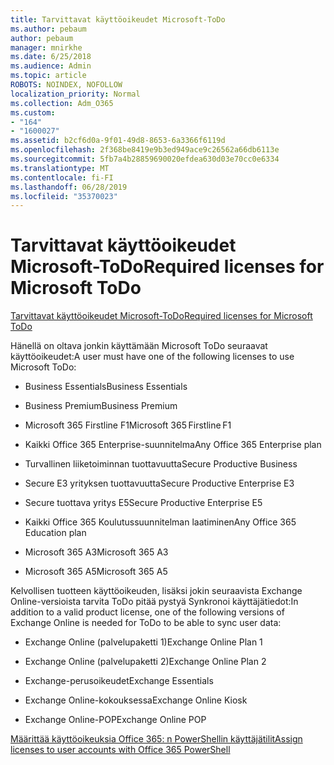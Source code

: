 ```yaml
---
title: Tarvittavat käyttöoikeudet Microsoft-ToDo
ms.author: pebaum
author: pebaum
manager: mnirkhe
ms.date: 6/25/2018
ms.audience: Admin
ms.topic: article
ROBOTS: NOINDEX, NOFOLLOW
localization_priority: Normal
ms.collection: Adm_O365
ms.custom:
- "164"
- "1600027"
ms.assetid: b2cf6d0a-9f01-49d8-8653-6a3366f6119d
ms.openlocfilehash: 2f368be8419e9b3ed949ace9c26562a66db6113e
ms.sourcegitcommit: 5fb7a4b28859690020efdea630d03e70cc0e6334
ms.translationtype: MT
ms.contentlocale: fi-FI
ms.lasthandoff: 06/28/2019
ms.locfileid: "35370023"
---
```

# <a name="required-licenses-for-microsoft-todo"></a><span data-ttu-id="97522-102">Tarvittavat käyttöoikeudet Microsoft-ToDo</span><span class="sxs-lookup"><span data-stu-id="97522-102">Required licenses for Microsoft ToDo</span></span>

[<span data-ttu-id="97522-103">Tarvittavat käyttöoikeudet Microsoft-ToDo</span><span class="sxs-lookup"><span data-stu-id="97522-103">Required licenses for Microsoft ToDo</span></span>](https://support.office.com/article/381e9d1b-c500-49b5-973e-890fd86528d7.aspx)
  
<span data-ttu-id="97522-104">Hänellä on oltava jonkin käyttämään Microsoft ToDo seuraavat käyttöoikeudet:</span><span class="sxs-lookup"><span data-stu-id="97522-104">A user must have one of the following licenses to use Microsoft ToDo:</span></span>
  
- <span data-ttu-id="97522-105">Business Essentials</span><span class="sxs-lookup"><span data-stu-id="97522-105">Business Essentials</span></span>

- <span data-ttu-id="97522-106">Business Premium</span><span class="sxs-lookup"><span data-stu-id="97522-106">Business Premium</span></span>

- <span data-ttu-id="97522-107">Microsoft 365 Firstline F1</span><span class="sxs-lookup"><span data-stu-id="97522-107">Microsoft 365 Firstline F1</span></span>

- <span data-ttu-id="97522-108">Kaikki Office 365 Enterprise-suunnitelma</span><span class="sxs-lookup"><span data-stu-id="97522-108">Any Office 365 Enterprise plan</span></span>

- <span data-ttu-id="97522-109">Turvallinen liiketoiminnan tuottavuutta</span><span class="sxs-lookup"><span data-stu-id="97522-109">Secure Productive Business</span></span>

- <span data-ttu-id="97522-110">Secure E3 yrityksen tuottavuutta</span><span class="sxs-lookup"><span data-stu-id="97522-110">Secure Productive Enterprise E3</span></span>

- <span data-ttu-id="97522-111">Secure tuottava yritys E5</span><span class="sxs-lookup"><span data-stu-id="97522-111">Secure Productive Enterprise E5</span></span>

- <span data-ttu-id="97522-112">Kaikki Office 365 Koulutussuunnitelman laatiminen</span><span class="sxs-lookup"><span data-stu-id="97522-112">Any Office 365 Education plan</span></span>

- <span data-ttu-id="97522-113">Microsoft 365 A3</span><span class="sxs-lookup"><span data-stu-id="97522-113">Microsoft 365 A3</span></span>

- <span data-ttu-id="97522-114">Microsoft 365 A5</span><span class="sxs-lookup"><span data-stu-id="97522-114">Microsoft 365 A5</span></span>

<span data-ttu-id="97522-115">Kelvollisen tuotteen käyttöoikeuden, lisäksi jokin seuraavista Exchange Online-versioista tarvita ToDo pitää pystyä Synkronoi käyttäjätiedot:</span><span class="sxs-lookup"><span data-stu-id="97522-115">In addition to a valid product license, one of the following versions of Exchange Online is needed for ToDo to be able to sync user data:</span></span>
  
- <span data-ttu-id="97522-116">Exchange Online (palvelupaketti 1)</span><span class="sxs-lookup"><span data-stu-id="97522-116">Exchange Online Plan 1</span></span>

- <span data-ttu-id="97522-117">Exchange Online (palvelupaketti 2)</span><span class="sxs-lookup"><span data-stu-id="97522-117">Exchange Online Plan 2</span></span>

- <span data-ttu-id="97522-118">Exchange-perusoikeudet</span><span class="sxs-lookup"><span data-stu-id="97522-118">Exchange Essentials</span></span>

- <span data-ttu-id="97522-119">Exchange Online-kokouksessa</span><span class="sxs-lookup"><span data-stu-id="97522-119">Exchange Online Kiosk</span></span>

- <span data-ttu-id="97522-120">Exchange Online-POP</span><span class="sxs-lookup"><span data-stu-id="97522-120">Exchange Online POP</span></span>

[<span data-ttu-id="97522-121">Määrittää käyttöoikeuksia Office 365: n PowerShellin käyttäjätilit</span><span class="sxs-lookup"><span data-stu-id="97522-121">Assign licenses to user accounts with Office 365 PowerShell</span></span>](https://docs.microsoft.com/office365/enterprise/powershell/assign-licenses-to-user-accounts-with-office-365-powershell )
  